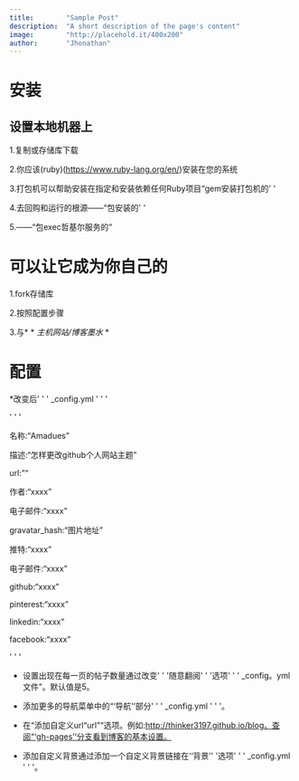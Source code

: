 ```yaml
---
title:        "Sample Post"
description:  "A short description of the page's content"
image:        "http://placehold.it/400x200"
author:       "Jhonathan"
---
```


# 安装


## 设置本地机器上

1.复制或存储库下载

2.你应该(ruby)(https://www.ruby-lang.org/en/)安装在您的系统

3.打包机可以帮助安装在指定和安装依赖任何Ruby项目“gem安装打包机的' '

4.去回购和运行的根源——“包安装的' '

5.——“包exec哲基尔服务的“


# 可以让它成为你自己的

1.fork存储库

2.按照配置步骤

3.与* * *主机网站/博客墨水* *


# 配置

*改变后' ' ' _config.yml ' ' '

' ' '

名称:“Amadues”

描述:“怎样更改github个人网站主题”

url:”“

作者:“xxxx”

电子邮件:“xxxx”

gravatar_hash:“图片地址”

推特:“xxxx”

电子邮件:“xxxx”

github:“xxxx”

pinterest:“xxxx”

linkedin:“xxxx”

facebook:“xxxx”


' ' '

* 设置出现在每一页的帖子数量通过改变' ' '随意翻阅' ' '选项' ' ' _config。yml文件”。默认值是5。

* 添加更多的导航菜单中的“‘导航’‘部分' ' ' _config.yml ' ' '。

* 在“添加自定义url“url”“选项。例如:http://thinker3197.github.io/blog。查阅“‘gh-pages’‘分支看到博客的基本设置。

* 添加自定义背景通过添加一个自定义背景链接在‘‘背景’' '选项' ' ' _config.yml ' ' '。
